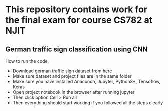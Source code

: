 <h1>This repository contains work for the final exam for course CS782 at NJIT</h1>
<h2>German traffic sign classification using CNN</h2>

How to run the code,

<ul>
<li>Download german traffic sign dataset from <a href="">here</a></li>
<li>Make sure dataset and project files are in the same folder</li>
<li>Make sure you have installed Anaconda, Jupyter, Python3+, Tensoflow, Keras</li>
<li>Open project notebook in the browser after running jupyter</li>
<li>Then click option Cell > Run all</li>
<li>Then everything should start working if you followed all the steps clearly</li>
</ul>
